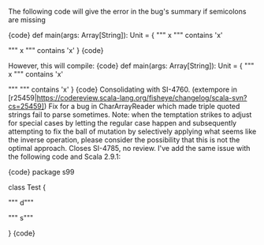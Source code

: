 The following code will give the error in the bug's summary if semicolons are missing

{code}
def main(args: Array[String]): Unit = {
  """
    x
  """ contains 'x'

  """
    x
  """ contains 'x'
}
{code}

However, this will compile:
{code}
def main(args: Array[String]): Unit = {
  """
    x
  """ contains 'x'

  """
  """ contains 'x'
}
{code}
Consolidating with SI-4760.
(extempore in [r25459|https://codereview.scala-lang.org/fisheye/changelog/scala-svn?cs=25459]) Fix for a bug in CharArrayReader which made triple quoted strings
fail to parse sometimes. Note: when the temptation strikes to adjust
for special cases by letting the regular case happen and subsequently
attempting to fix the ball of mutation by selectively applying what
seems like the inverse operation, please consider the possibility that
this is not the optimal approach. Closes SI-4785, no review.
I've add the same issue with the following code and Scala 2.9.1:

{code}
package s99

class Test {

  """
  d""" 

  """
  s"""

}
{code}
